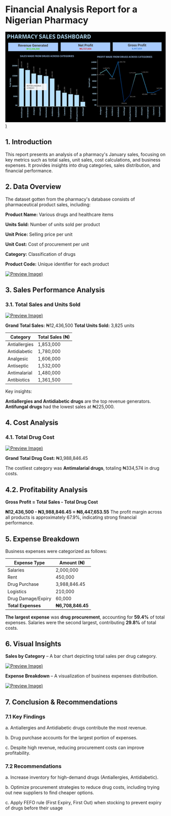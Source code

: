 # Financial Analysis Report for a Nigerian Pharmacy 

[![Preview Image](https://github.com/TiffanyNwanne/Financial-Analysis-for-a-Pharmacy/blob/main/images/PHARMACY%20SALES%20DASHBOARD.png))](https://github.com/TiffanyNwanne/Financial-Analysis-for-a-Pharmacy/blob/main/images/PHARMACY%20SALES%20DASHBOARD.png)

## 1. Introduction
This report presents an analysis of a pharmacy's January sales, focusing on key metrics such as total sales, unit sales, cost calculations, and business expenses. It provides insights into drug categories, sales distribution, and financial performance.

## 2. Data Overview
The dataset gotten from the pharmacy's database consists of pharmaceutical product sales, including:

**Product Name:** Various drugs and healthcare items

**Units Sold:** Number of units sold per product

**Unit Price:** Selling price per unit

**Unit Cost:** Cost of procurement per unit

**Category:** Classification of drugs

**Product Code:** Unique identifier for each product

[![Preview Image](https://github.com/TiffanyNwanne/Pharmaceutical-Financial-Analysis/blob/main/images/Data%20Overview.png))](https://github.com/TiffanyNwanne/Pharmaceutical-Financial-Analysis/blob/main/images/Data%20Overview.png)

## 3. Sales Performance Analysis

### 3.1. Total Sales and Units Sold

[![Preview Image](https://github.com/TiffanyNwanne/Pharmaceutical-Financial-Analysis/blob/main/images/Total%20Sales%20and%20Units%20Sold.png))](https://github.com/TiffanyNwanne/Pharmaceutical-Financial-Analysis/blob/main/images/Total%20Sales%20and%20Units%20Sold.png)

**Grand Total Sales:** ₦12,436,500
**Total Units Sold:** 3,825 units


| **Category**       | **Total Sales (₦)** |
|--------------------|------------------|
| Antiallergies     | 1,853,000        |
| Antidiabetic      | 1,780,000        |
| Analgesic        | 1,606,000        |
| Antiseptic       | 1,532,000        |
| Antimalarial     | 1,480,000        |
| Antibiotics      | 1,361,500        |

Key insights:

**Antiallergies and Antidiabetic drugs** are the top revenue generators.
**Antifungal drugs** had the lowest sales at ₦225,000.

## 4. Cost Analysis

### 4.1. Total Drug Cost

[![Preview Image](https://github.com/TiffanyNwanne/Pharmaceutical-Financial-Analysis/blob/main/images/Total%20Drug%20Cost.png))](https://github.com/TiffanyNwanne/Pharmaceutical-Financial-Analysis/blob/main/images/Total%20Drug%20Cost.png)

**Grand Total Drug Cost:** ₦3,988,846.45

The costliest category was **Antimalarial drugs**, totaling ₦334,574 in drug costs.

## 4.2. Profitability Analysis

**Gross Profit = Total Sales - Total Drug Cost**

**₦12,436,500 - ₦3,988,846.45 = ₦8,447,653.55**
The profit margin across all products is approximately 67.9%, indicating strong financial performance.

## 5. Expense Breakdown

Business expenses were categorized as follows:

| **Expense Type**    | **Amount (₦)**  |
|---------------------|---------------|
| Salaries           | 2,000,000     |
| Rent              | 450,000       |
| Drug Purchase     | 3,988,846.45  |
| Logistics        | 210,000       |
| Drug Damage/Expiry | 60,000        |
| **Total Expenses** | **₦6,708,846.45** |

**The largest expense** was **drug procurement**, accounting for **59.4%** of total expenses.
Salaries were the second largest, contributing **29.8%** of total costs.

## 6. Visual Insights

**Sales by Category** – A bar chart depicting total sales per drug category.

[![Preview Image](https://github.com/TiffanyNwanne/Pharmaceutical-Financial-Analysis/blob/main/images/Sales%20by%20Category.png))](https://github.com/TiffanyNwanne/Pharmaceutical-Financial-Analysis/blob/main/images/Sales%20by%20Category.png)

**Expense Breakdown** – A visualization of business expenses distribution.

[![Preview Image](https://github.com/TiffanyNwanne/Pharmaceutical-Financial-Analysis/blob/main/images/Expense%20Breakdown.png))](https://github.com/TiffanyNwanne/Pharmaceutical-Financial-Analysis/blob/main/images/Expense%20Breakdown.png)

## 7. Conclusion & Recommendations

### 7.1 Key Findings

a. Antiallergies and Antidiabetic drugs contribute the most revenue.

b. Drug purchase accounts for the largest portion of expenses.

c. Despite high revenue, reducing procurement costs can improve profitability.

### 7.2 Recommendations

a. Increase inventory for high-demand drugs (Antiallergies, Antidiabetic).

b. Optimize procurement strategies to reduce drug costs, including trying out new suppliers to find cheaper options.

c. Apply FEFO rule  (First Expiry, First Out) when stocking to prevent expiry of drugs before their usage





